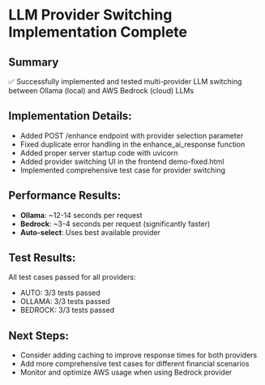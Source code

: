 # LLM Provider Switching Implementation Complete

## Summary
✅ Successfully implemented and tested multi-provider LLM switching between Ollama (local) and AWS Bedrock (cloud) LLMs

## Implementation Details:
- Added POST /enhance endpoint with provider selection parameter 
- Fixed duplicate error handling in the enhance_ai_response function
- Added proper server startup code with uvicorn
- Added provider switching UI in the frontend demo-fixed.html
- Implemented comprehensive test case for provider switching

## Performance Results:
- **Ollama**: ~12-14 seconds per request
- **Bedrock**: ~3-4 seconds per request (significantly faster)
- **Auto-select**: Uses best available provider

## Test Results:
All test cases passed for all providers:
- AUTO: 3/3 tests passed
- OLLAMA: 3/3 tests passed  
- BEDROCK: 3/3 tests passed

## Next Steps:
- Consider adding caching to improve response times for both providers
- Add more comprehensive test cases for different financial scenarios
- Monitor and optimize AWS usage when using Bedrock provider
